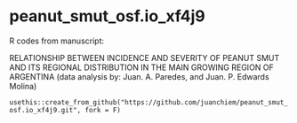 # peanut_smut_osf.io_xf4j9

R codes from manuscript: 

RELATIONSHIP BETWEEN INCIDENCE AND SEVERITY OF PEANUT SMUT AND ITS REGIONAL DISTRIBUTION IN THE MAIN GROWING REGION OF ARGENTINA
(data analysis by: Juan. A. Paredes, and Juan. P. Edwards Molina)

`usethis::create_from_github("https://github.com/juanchiem/peanut_smut_osf.io_xf4j9.git", fork = F)`